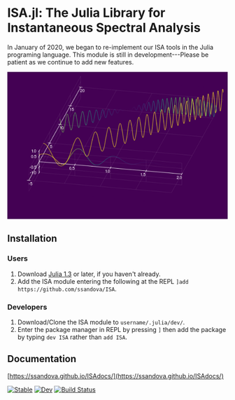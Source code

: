 
# ISA.jl: The Julia Library for Instantaneous Spectral Analysis

In January of 2020, we began to re-implement our ISA tools in the Julia programing language. This module is still in development---Please be patient as we continue to add new features.

[![](https://raw.githubusercontent.com/ssandova/ISAdocs/master/images/ISexample.png)](https://raw.githubusercontent.com/ssandova/ISAdocs/master/images/ISexample.png)


## Installation

### Users
1) Download [Julia 1.3](https://julialang.org/) or later, if you haven't already.
1) Add the ISA module entering the following at the REPL `]add https://github.com/ssandova/ISA`.

### Developers
1) Download/Clone the ISA module to `username/.julia/dev/`.
2) Enter the package manager in REPL by pressing `]`  then add the package by typing `dev ISA` rather than `add ISA`.

## Documentation
[https://ssandova.github.io/ISAdocs/](https://ssandova.github.io/ISAdocs/)


[![Stable](https://img.shields.io/badge/docs-stable-blue.svg)](https://ssandova.github.io/ISA.jl/stable)
[![Dev](https://img.shields.io/badge/docs-dev-blue.svg)](https://ssandova.github.io/ISA.jl/dev)
[![Build Status](https://travis-ci.com/ssandova/ISA.jl.svg?branch=master)](https://travis-ci.com/ssandova/ISA.jl)
